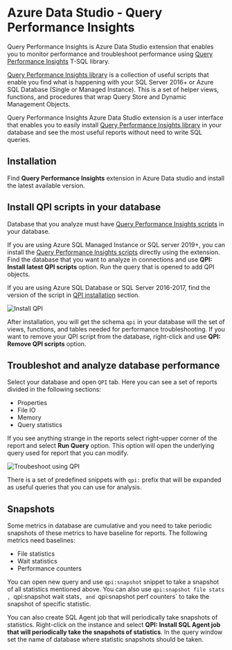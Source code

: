 # Azure Data Studio - Query Performance Insights

Query Performance Insights is Azure Data Studio extension that enables you to monitor performance and troubleshoot performance using [Query Performance Insights](https://github.com/JocaPC/qpi) T-SQL library. 

[Query Performance Insights  library](https://github.com/JocaPC/qpi) is a collection of useful scripts that enable you find what is happening with your SQL Server 2016+ or Azure SQL Database (Single or Managed Instance). This is a set of helper views, functions, and procedures that wrap Query Store and Dynamic Management Objects.

Query Performance Insights Azure Data Studio extension is a user interface that enables you to easily install [Query Performance Insights  library](https://github.com/JocaPC/qpi) in your database and see the most useful reports without need to write SQL queries.

## Installation

Find **Query Performance Insights** extension in Azure Data studio and install the latest available version. 

## Install QPI scripts in your database

Database that you analyze must have [Query Performance Insights scripts](https://github.com/JocaPC/qpi) in your database.

If you are using Azure SQL Managed Instance or SQL server 2019+, you can install the [Query Performance Insights scripts](https://github.com/JocaPC/qpi) directly using the extension. 
Find the database that you want to analyze in connections and use **QPI: Install latest QPI scripts** option. Run the query that is opened to add QPI objects.

If you are using Azure SQL Database or SQL Server 2016-2017, find the version of the script in [QPI installation](https://github.com/JocaPC/qpi#installation) section.

![Install QPI](https://raw.githubusercontent.com/JocaPC/AzureDataStudio-QPI/master/images/ads-qpi-install.gif)

After installation, you will get the schema `qpi` in your database will the set of views, functions, and tables needed for performance troubleshooting. If you want to remove your QPI script from the database, right-click and use **QPI: Remove  QPI scripts** option.

## Troubleshot and analyze database performance

Select your database and open `QPI` tab. Here you can see a set of reports divided in the following sections:
- Properties
- File IO
- Memory
- Query statistics

If you see anything strange in the reports select right-upper corner of the report and select **Run Query** option. This option will open the underlying query used for report that you can modify.

![Troubeshoot using QPI](https://raw.githubusercontent.com/JocaPC/AzureDataStudio-QPI/master/images/ads-qpi-troubleshoot.gif)

There is a set of predefined snippets with `qpi:` prefix that will be expanded as useful queries that you can use for analysis.

## Snapshots

Some metrics in database are cumulative and you need to take periodic snapshots of these metrics to have baseline for reports. The following metrics need baselines:
- File statistics
- Wait statistics
- Performance counters

You can open new query and use `qpi:snapshot` snippet to take a snapshot of all statistics mentioned above. You can also use `qpi:snapshot file stats   , `qpi:snapshot wait stats`, and `qpi:snapshot perf counters` to take the snapshot of specific statistic.

You can also create SQL Agent job that will periodically take snapshots of statistics. Right-click on the instance and select **QPI: Install SQL Agent job that will periodically take the snapshots of statistics**. In the query window set the name of database where statistic snapshots should be taken. 
